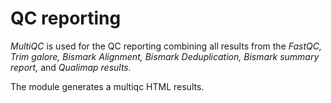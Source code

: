 # QC reporting

_MultiQC_ is used for the QC reporting combining all results from the _FastQC, Trim galore, Bismark Alignment, Bismark Deduplication, Bismark summary report,_ and _Qualimap results._

The module generates a multiqc HTML results.
